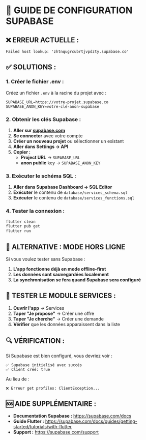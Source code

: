 # 🔧 GUIDE DE CONFIGURATION SUPABASE

## ❌ **ERREUR ACTUELLE :**
```
Failed host lookup: 'zhtnqugrcubrtjvpdzty.supabase.co'
```

## ✅ **SOLUTIONS :**

### **1. Créer le fichier .env :**
Créez un fichier `.env` à la racine du projet avec :

```env
SUPABASE_URL=https://votre-projet.supabase.co
SUPABASE_ANON_KEY=votre-clé-anon-supabase
```

### **2. Obtenir les clés Supabase :**

1. **Aller sur [supabase.com](https://supabase.com)**
2. **Se connecter** avec votre compte
3. **Créer un nouveau projet** ou sélectionner un existant
4. **Aller dans Settings → API**
5. **Copier :**
   - **Project URL** → `SUPABASE_URL`
   - **anon public** key → `SUPABASE_ANON_KEY`

### **3. Exécuter le schéma SQL :**

1. **Aller dans Supabase Dashboard → SQL Editor**
2. **Exécuter** le contenu de `database/services_schema.sql`
3. **Exécuter** le contenu de `database/services_functions.sql`

### **4. Tester la connexion :**

```bash
flutter clean
flutter pub get
flutter run
```

## 🚀 **ALTERNATIVE : MODE HORS LIGNE**

Si vous voulez tester sans Supabase :

1. **L'app fonctionne déjà en mode offline-first**
2. **Les données sont sauvegardées localement**
3. **La synchronisation se fera quand Supabase sera configuré**

## 📱 **TESTER LE MODULE SERVICES :**

1. **Ouvrir l'app** → Services
2. **Taper "Je propose"** → Créer une offre
3. **Taper "Je cherche"** → Créer une demande
4. **Vérifier** que les données apparaissent dans la liste

## 🔍 **VÉRIFICATION :**

Si Supabase est bien configuré, vous devriez voir :
```
✅ Supabase initialisé avec succès
✅ Client créé: true
```

Au lieu de :
```
❌ Erreur get profiles: ClientException...
```

## 🆘 **AIDE SUPPLÉMENTAIRE :**

- **Documentation Supabase :** https://supabase.com/docs
- **Guide Flutter :** https://supabase.com/docs/guides/getting-started/tutorials/with-flutter
- **Support :** https://supabase.com/support
